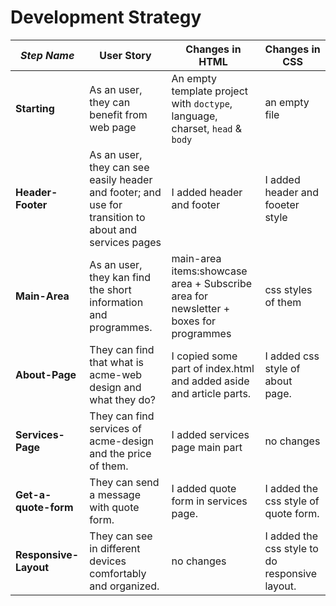 # Development Strategy

| _Step Name_ | User Story | Changes in HTML | Changes in CSS |
| --- | --- | --- | --- |
| __Starting__ | As an user, they can benefit from web page | An empty template project with `doctype`, language, charset, `head` & `body` | an empty file |
| __Header-Footer__|As an user, they can see easily header and footer; and use for transition to about and services pages| I added header and footer   | I added header and fooeter style |
|  __Main-Area__ | As an user, they kan find the short information and programmes.  | main-area items:showcase area + Subscribe area for newsletter + boxes for programmes | css styles of them
| __About-Page__ | They can find that what is acme-web design and what they do? | I copied some part of index.html and added aside and article parts.  | I added css style of about page.  |
| __Services-Page__ | They can find services of acme-design and the price of them.| I added services page main part | no changes  |
| __Get-a-quote-form__ | They can send a message with quote form. | I added quote form in services page. | I added the css style of quote form. |
| __Responsive-Layout__ | They can see in different devices comfortably and organized. | no changes | I added the css style to do responsive layout. |

